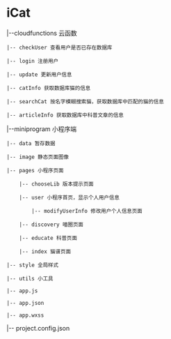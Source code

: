 # iCat
|--cloudfunctions 云函数

    |-- checkUser 查看用户是否已存在数据库
    
    |-- login 注册用户
    
    |-- update 更新用户信息

    |-- catInfo 获取数据库猫的信息

    |-- searchCat 按名字模糊搜索猫，获取数据库中匹配的猫的信息

    |-- articleInfo 获取数据库中科普文章的信息
    
|--miniprogram 小程序端

    |-- data 暂存数据

    |-- image 静态页面图像

    |-- pages 小程序页面
    
        |-- chooseLib 版本提示页面

        |-- user 小程序首页，显示个人用户信息
        
            |-- modifyUserInfo 修改用户个人信息页面
        
        |-- discovery 喵圈页面

        |-- educate 科普页面

        |-- index 猫谱页面
    
    |-- style 全局样式

    |-- utils 小工具

    |-- app.js 
    
    |-- app.json 
    
    |-- app.wxss

|-- project.config.json
    
